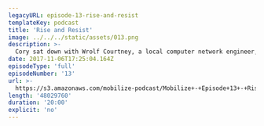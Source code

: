 ```yaml
---
legacyURL: episode-13-rise-and-resist
templateKey: podcast
title: 'Rise and Resist'
image: ../../../static/assets/013.png
description: >-
  Cory sat down with Wrolf Courtney, a local computer network engineer, to talk about his work with Rise and Resist, a NYC based resistance group, on "Operation Welcome Wagon" — a protest held in response to Trump's first visit to NYC after his inauguration. This protest sent a message to Trump and the world that Trump is not welcome in his own hometown.
date: 2017-11-06T17:25:04.164Z
episodeType: 'full'
episodeNumber: '13'
url: >-
  https://s3.amazonaws.com/mobilize-podcast/Mobilize+-+Episode+13+-+Rise+and+Resist.mp3
length: '48029760'
duration: '20:00'
explicit: 'no'
---
```

